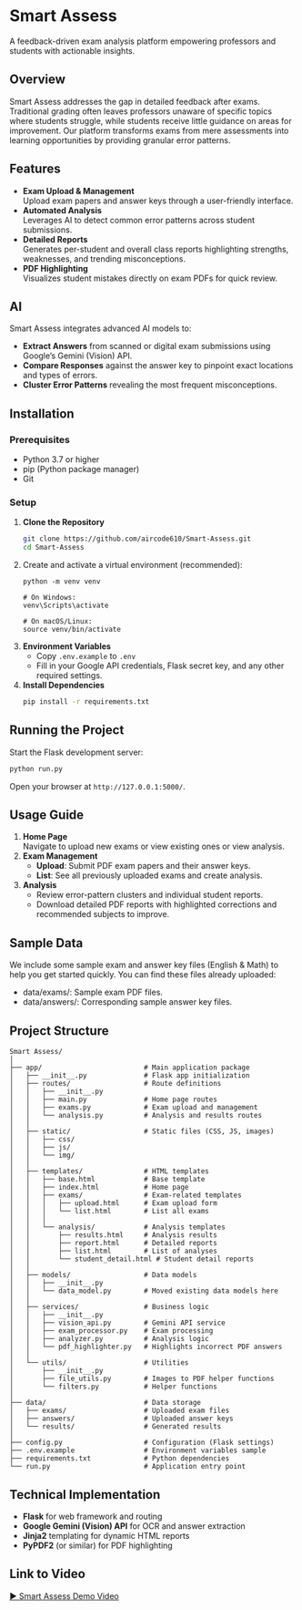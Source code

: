 # Smart Assess

A feedback-driven exam analysis platform empowering professors and students with actionable insights.

## Overview
Smart Assess addresses the gap in detailed feedback after exams. Traditional grading often leaves professors unaware of specific topics where students struggle, while students receive little guidance on areas for improvement. Our platform transforms exams from mere assessments into learning opportunities by providing granular error patterns.

## Features
- **Exam Upload & Management**  
  Upload exam papers and answer keys through a user-friendly interface.  
- **Automated Analysis**  
  Leverages AI to detect common error patterns across student submissions.  
- **Detailed Reports**  
  Generates per-student and overall class reports highlighting strengths, weaknesses, and trending misconceptions.  
- **PDF Highlighting**  
  Visualizes student mistakes directly on exam PDFs for quick review.

## AI
Smart Assess integrates advanced AI models to:
- **Extract Answers** from scanned or digital exam submissions using Google’s Gemini (Vision) API.  
- **Compare Responses** against the answer key to pinpoint exact locations and types of errors.  
- **Cluster Error Patterns** revealing the most frequent misconceptions.  

## Installation

### Prerequisites

- Python 3.7 or higher
- pip (Python package manager)
- Git

### Setup

1. **Clone the Repository**  
   ```bash
   git clone https://github.com/aircode610/Smart-Assess.git
   cd Smart-Assess
   ```
2. Create and activate a virtual environment (recommended):
   ```
   python -m venv venv
   
   # On Windows:
   venv\Scripts\activate
   
   # On macOS/Linux:
   source venv/bin/activate
   ```
3. **Environment Variables**  
   - Copy `.env.example` to `.env`  
   - Fill in your Google API credentials, Flask secret key, and any other required settings.
4. **Install Dependencies**  
   ```bash
   pip install -r requirements.txt
   ```

## Running the Project
Start the Flask development server:
```bash
python run.py
```
Open your browser at `http://127.0.0.1:5000/`.

## Usage Guide
1. **Home Page**  
   Navigate to upload new exams or view existing ones or view analysis.  
2. **Exam Management**  
   - **Upload**: Submit PDF exam papers and their answer keys.  
   - **List**: See all previously uploaded exams and create analysis.  
3. **Analysis**  
   - Review error-pattern clusters and individual student reports.  
   - Download detailed PDF reports with highlighted corrections and recommended subjects to improve.  

## Sample Data
We include some sample exam and answer key files (English & Math) to help you get started quickly. You can find these files already uploaded:
- data/exams/: Sample exam PDF files.
- data/answers/: Corresponding sample answer key files.

## Project Structure
```
Smart Assess/
│
├── app/                         # Main application package
│   ├── __init__.py              # Flask app initialization
│   ├── routes/                  # Route definitions
│   │   ├── __init__.py
│   │   ├── main.py              # Home page routes
│   │   ├── exams.py             # Exam upload and management
│   │   └── analysis.py          # Analysis and results routes
│   │
│   ├── static/                  # Static files (CSS, JS, images)
│   │   ├── css/
│   │   ├── js/
│   │   └── img/
│   │
│   ├── templates/               # HTML templates
│   │   ├── base.html            # Base template
│   │   ├── index.html           # Home page
│   │   ├── exams/               # Exam-related templates
│   │   │   ├── upload.html      # Exam upload form
│   │   │   └── list.html        # List all exams
│   │   │   
│   │   └── analysis/            # Analysis templates
│   │       ├── results.html     # Analysis results
│   │       ├── report.html      # Detailed reports
│   │       ├── list.html        # List of analyses
│   │       └── student_detail.html # Student detail reports
│   │
│   ├── models/                  # Data models
│   │   ├── __init__.py
│   │   └── data_model.py        # Moved existing data models here
│   │
│   ├── services/                # Business logic
│   │   ├── __init__.py
│   │   ├── vision_api.py        # Gemini API service
│   │   ├── exam_processor.py    # Exam processing
│   │   ├── analyzer.py          # Analysis logic
│   │   └── pdf_highlighter.py   # Highlights incorrect PDF answers
│   │
│   └── utils/                   # Utilities
│       ├── __init__.py
│       ├── file_utils.py        # Images to PDF helper functions
│       └── filters.py           # Helper functions
│
├── data/                        # Data storage
│   ├── exams/                   # Uploaded exam files
│   ├── answers/                 # Uploaded answer keys
│   └── results/                 # Generated results
│
├── config.py                    # Configuration (Flask settings)
├── .env.example                 # Environment variables sample
├── requirements.txt             # Python dependencies
└── run.py                       # Application entry point
```

## Technical Implementation
- **Flask** for web framework and routing  
- **Google Gemini (Vision) API** for OCR and answer extraction  
- **Jinja2** templating for dynamic HTML reports  
- **PyPDF2** (or similar) for PDF highlighting  

## Link to Video
[▶️ Smart Assess Demo Video]([https://youtu.be/your-demo-video-link](https://www.youtube.com/watch?v=oUZL57hnhbA))
